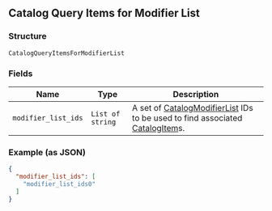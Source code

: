 ## Catalog Query Items for Modifier List

### Structure

`CatalogQueryItemsForModifierList`

### Fields

| Name | Type | Description |
|  --- | --- | --- |
| `modifier_list_ids` | `List of string` | A set of [CatalogModifierList](./models/catalog-modifier-list.md) IDs to be used to find associated [CatalogItem](./models/catalog-item.md)s. |

### Example (as JSON)

```json
{
  "modifier_list_ids": [
    "modifier_list_ids0"
  ]
}
```

